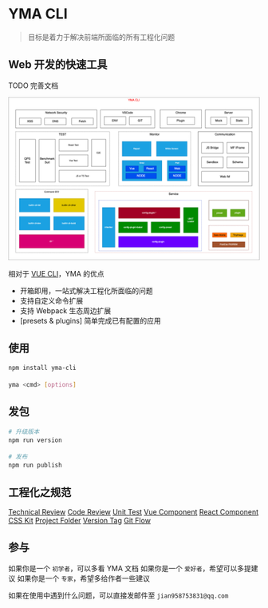 # YMA CLI

> 目标是着力于解决前端所面临的所有工程化问题

## Web 开发的快速工具

TODO 完善文档

![image](./doc/all.dio.png)

相对于 [VUE CLI](https://cli.vuejs.org/zh/)，YMA 的优点

-   开箱即用，一站式解决工程化所面临的问题
-   支持自定义命令扩展
-   支持 Webpack 生态周边扩展
-   [presets & plugins] 简单完成已有配置的应用

## 使用

```sh
npm install yma-cli

yma <cmd> [options]
```

## 发包

```sh
# 升级版本
npm run version

# 发布
npm run publish
```

## 工程化之规范

[Technical Review](./doc/technical-review.md)
[Code Review](./doc/code-review.md)
[Unit Test](./doc/unit-test.md)
[Vue Component](./doc/vue-component.md)
[React Component](./doc/react-component.md)
[CSS Kit](./doc/css-kit.md)
[Project Folder](./doc/project-folder.md)
[Version Tag](./doc/version-tag.md)
[Git Flow](./doc/git-flow.md)

## 参与

如果你是一个 `初学者`，可以多看 YMA 文档
如果你是一个 `爱好者`，希望可以多提建议
如果你是一个 `专家`，希望多给作者一些建议

如果在使用中遇到什么问题，可以直接发邮件至 `jian958753831@qq.com`
